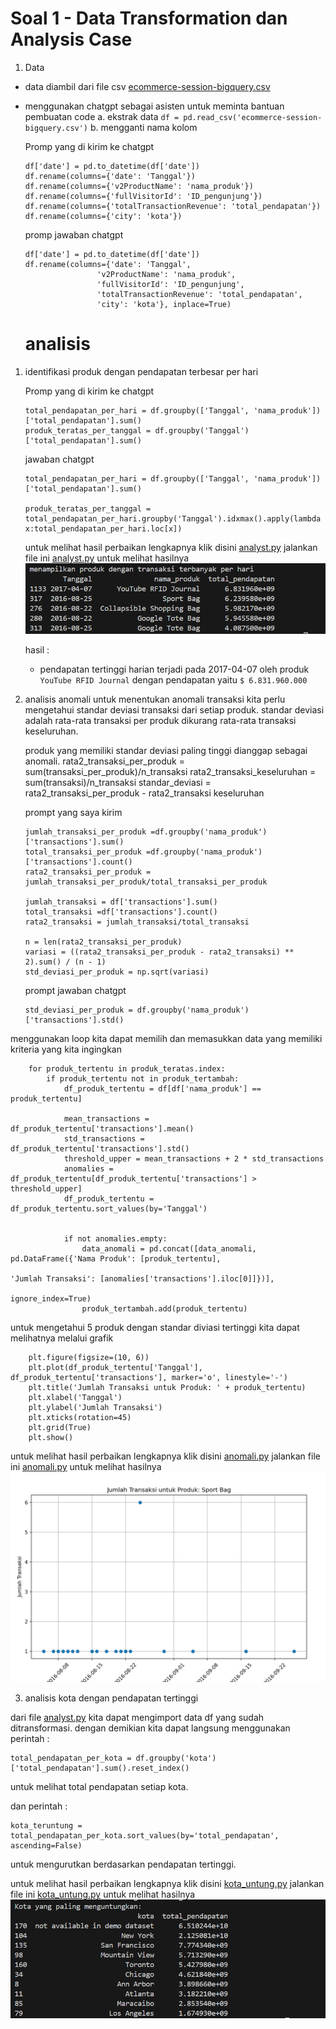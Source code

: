 # Soal 1 - Data Transformation dan Analysis Case
1. Data
- data diambil dari file csv [ecommerce-session-bigquery.csv](ecommerce-session-bigquery.csv)
- menggunakan chatgpt sebagai asisten untuk meminta bantuan pembuatan code
    a. ekstrak data
    ``df = pd.read_csv('ecommerce-session-bigquery.csv')``
    b. mengganti nama kolom
    
    Promp yang di kirim ke chatgpt
    ```
    df['date'] = pd.to_datetime(df['date'])
    df.rename(columns={'date': 'Tanggal'})
    df.rename(columns={'v2ProductName': 'nama_produk'})
    df.rename(columns={'fullVisitorId': 'ID_pengunjung'})
    df.rename(columns={'totalTransactionRevenue': 'total_pendapatan'})
    df.rename(columns={'city': 'kota'})
    ```

    promp jawaban chatgpt
    ```
    df['date'] = pd.to_datetime(df['date'])
    df.rename(columns={'date': 'Tanggal',
                    'v2ProductName': 'nama_produk',
                    'fullVisitorId': 'ID_pengunjung',
                    'totalTransactionRevenue': 'total_pendapatan',
                    'city': 'kota'}, inplace=True)
    ```

    # analisis
1. identifikasi produk dengan pendapatan terbesar per hari

    Promp yang di kirim ke chatgpt
    ```
    total_pendapatan_per_hari = df.groupby(['Tanggal', 'nama_produk'])['total_pendapatan'].sum()
    produk_teratas_per_tanggal = df.groupby('Tanggal')['total_pendapatan'].sum()
    ```

    jawaban chatgpt
    ```
    total_pendapatan_per_hari = df.groupby(['Tanggal', 'nama_produk'])['total_pendapatan'].sum()

    produk_teratas_per_tanggal = total_pendapatan_per_hari.groupby('Tanggal').idxmax().apply(lambda           x:total_pendapatan_per_hari.loc[x])
    ```
    untuk melihat hasil perbaikan lengkapnya klik disini [analyst.py](analyst.py)
    jalankan file ini [analyst.py](analyst.py) untuk melihat hasilnya
    ![case_1](case_1.PNG)

    hasil : 
    - pendapatan tertinggi harian terjadi pada 2017-04-07 oleh produk ``YouTube RFID Journal`` dengan pendapatan yaitu ``$ 6.831.960.000``

2. analisis anomali
    untuk menentukan anomali transaksi kita perlu mengetahui standar deviasi transaksi dari setiap produk. standar deviasi adalah rata-rata transaksi per produk dikurang rata-rata transaksi keseluruhan. 

    produk yang memiliki standar deviasi paling tinggi dianggap sebagai anomali.
    rata2_transaksi_per_produk = sum(transaksi_per_produk)/n_transaksi
    rata2_transaksi_keseluruhan = sum(transaksi)/n_transaksi
    standar_deviasi = rata2_transaksi_per_produk - rata2_transaksi keseluruhan

    prompt yang saya kirim
    ```
    jumlah_transaksi_per_produk =df.groupby('nama_produk')['transactions'].sum()
    total_transaksi_per_produk =df.groupby('nama_produk')['transactions'].count()
    rata2_transaksi_per_produk = jumlah_transaksi_per_produk/total_transaksi_per_produk

    jumlah_transaksi = df['transactions'].sum()
    total_transaksi =df['transactions'].count()
    rata2_transaksi = jumlah_transaksi/total_transaksi

    n = len(rata2_transaksi_per_produk)
    variasi = ((rata2_transaksi_per_produk - rata2_transaksi) ** 2).sum() / (n - 1)
    std_deviasi_per_produk = np.sqrt(variasi)
    ```
    prompt jawaban chatgpt
    ```
    std_deviasi_per_produk = df.groupby('nama_produk')['transactions'].std()
    ```

menggunakan loop kita dapat memilih dan memasukkan data yang memiliki kriteria yang kita ingingkan 

```
    for produk_tertentu in produk_teratas.index:
        if produk_tertentu not in produk_tertambah:  
            df_produk_tertentu = df[df['nama_produk'] == produk_tertentu]

            mean_transactions = df_produk_tertentu['transactions'].mean()
            std_transactions = df_produk_tertentu['transactions'].std()
            threshold_upper = mean_transactions + 2 * std_transactions
            anomalies = df_produk_tertentu[df_produk_tertentu['transactions'] > threshold_upper]
            df_produk_tertentu = df_produk_tertentu.sort_values(by='Tanggal')


            if not anomalies.empty: 
                data_anomali = pd.concat([data_anomali, pd.DataFrame({'Nama Produk': [produk_tertentu],
                                                                    'Jumlah Transaksi': [anomalies['transactions'].iloc[0]]})],
                                                                    ignore_index=True)
                produk_tertambah.add(produk_tertentu)
```

untuk mengetahui 5 produk dengan standar diviasi tertinggi kita dapat melihatnya melalui grafik
```
    plt.figure(figsize=(10, 6))
    plt.plot(df_produk_tertentu['Tanggal'], df_produk_tertentu['transactions'], marker='o', linestyle='-')
    plt.title('Jumlah Transaksi untuk Produk: ' + produk_tertentu)
    plt.xlabel('Tanggal')
    plt.ylabel('Jumlah Transaksi')
    plt.xticks(rotation=45)
    plt.grid(True)
    plt.show()
```
untuk melihat hasil perbaikan lengkapnya klik disini [anomali.py](anomali.py)
jalankan file ini [anomali.py](anomali.py) untuk melihat hasilnya
![case_1](Case_2.PNG)

3. analisis kota dengan pendapatan tertinggi

dari file [analyst.py](analyst.py) kita dapat mengimport data df yang sudah ditransformasi. dengan demikian kita dapat langsung menggunakan perintah :
```
total_pendapatan_per_kota = df.groupby('kota')['total_pendapatan'].sum().reset_index()
```
untuk melihat total pendapatan setiap kota.

dan perintah :
```
kota_teruntung = total_pendapatan_per_kota.sort_values(by='total_pendapatan', ascending=False)
```
untuk mengurutkan berdasarkan pendapatan tertinggi.

untuk melihat hasil perbaikan lengkapnya klik disini [kota_untung.py](kota_untung.py)
jalankan file ini [kota_untung.py](kota_untung.py) untuk melihat hasilnya
![Case_3](Case_3.PNG)